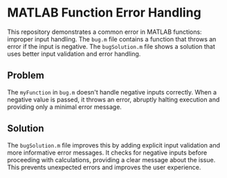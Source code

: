 # MATLAB Function Error Handling

This repository demonstrates a common error in MATLAB functions: improper input handling. The `bug.m` file contains a function that throws an error if the input is negative. The `bugSolution.m` file shows a solution that uses better input validation and error handling. 

## Problem
The `myFunction` in `bug.m` doesn't handle negative inputs correctly. When a negative value is passed, it throws an error, abruptly halting execution and providing only a minimal error message. 

## Solution
The `bugSolution.m` file improves this by adding explicit input validation and more informative error messages. It checks for negative inputs before proceeding with calculations, providing a clear message about the issue. This prevents unexpected errors and improves the user experience.